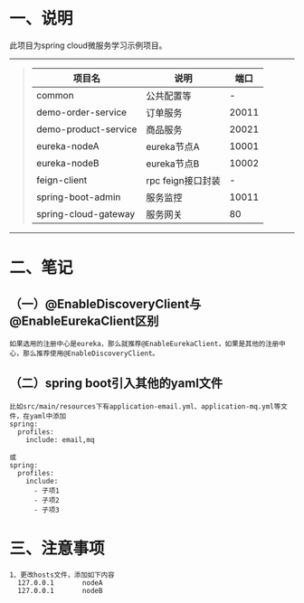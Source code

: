 # 一、说明
此项目为spring cloud微服务学习示例项目。

----------
>| 项目名 | 说明 | 端口 |
>| - | - | - |
>| common | 公共配置等 | - |
>| demo-order-service | 订单服务 | 20011 |
>| demo-product-service | 商品服务 | 20021 |
>| eureka-nodeA | eureka节点A | 10001 |
>| eureka-nodeB | eureka节点B | 10002 |
>| feign-client | rpc feign接口封装 | - |
>| spring-boot-admin | 服务监控 | 10011 |
>| spring-cloud-gateway | 服务网关 | 80 |

----------

# 二、笔记
## （一）@EnableDiscoveryClient与@EnableEurekaClient区别
```
如果选用的注册中心是eureka，那么就推荐@EnableEurekaClient，如果是其他的注册中心，那么推荐使用@EnableDiscoveryClient。
```
## （二）spring boot引入其他的yaml文件
```
比如src/main/resources下有application-email.yml、application-mq.yml等文件，在yaml中添加
spring:
  profiles:
    include: email,mq

或
spring:
  profiles:
    include:
      - 子项1
      - 子项2
      - 子项3  
```

# 三、注意事项
```
1、更改hosts文件，添加如下内容
  127.0.0.1       nodeA
  127.0.0.1       nodeB
```